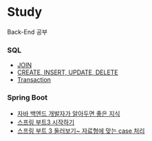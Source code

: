 # Study
Back-End 공부
<br>

### SQL
- [JOIN](https://github.com/SeJin4019/Study/blob/main/SQL/JOIN.md)
- [CREATE, INSERT, UPDATE, DELETE](https://github.com/SeJin4019/Study/blob/main/SQL/CREATE%2C%20INSERT%2C%20UPDATE%2C%20DELETE.md)
- [Transaction](https://github.com/SeJin4019/Study/blob/main/SQL/Transaction.md)


### Spring Boot
- [자바 백엔드 개발자가 알아두면 좋은 지식](https://github.com/SeJin4019/Study/blob/main/SpringBoot/%EC%8A%A4%ED%94%84%EB%A7%81%20%EB%B6%80%ED%8A%B8%203%20%EB%B0%B1%EC%97%94%EB%93%9C%20%EA%B0%9C%EB%B0%9C%EC%9E%90%20%EB%90%98%EA%B8%B0%20/1.%20%EC%9E%90%EB%B0%94%20%EB%B0%B1%EC%97%94%EB%93%9C%20%EA%B0%9C%EB%B0%9C%EC%9E%90%EA%B0%80%20%EC%95%8C%EC%95%84%EB%91%90%EB%A9%B4%20%EC%A2%8B%EC%9D%80%20%EC%A7%80%EC%8B%9D.md)
- [스프링 부트3 시작하기](https://github.com/SeJin4019/Study/blob/main/SpringBoot/%EC%8A%A4%ED%94%84%EB%A7%81%20%EB%B6%80%ED%8A%B8%203%20%EB%B0%B1%EC%97%94%EB%93%9C%20%EA%B0%9C%EB%B0%9C%EC%9E%90%20%EB%90%98%EA%B8%B0%20/2.%20%EC%8A%A4%ED%94%84%EB%A7%81%20%EB%B6%80%ED%8A%B83%20%EC%8B%9C%EC%9E%91%ED%95%98%EA%B8%B0/%EC%8A%A4%ED%94%84%EB%A7%81%EC%9D%98%20%EB%93%B1%EC%9E%A5%2C%20%EC%9D%B4%EC%8B%9D%20%EA%B0%80%EB%8A%A5%ED%95%9C%20%EC%84%9C%EB%B9%84%EC%8A%A4%20%EC%B6%94%EC%83%81%ED%99%94.md)
- [스프링 부트 3 둘러보기~ 자료형에 맞는 case 처리](https://github.com/SeJin4019/Study/blob/main/SpringBoot/%EC%8A%A4%ED%94%84%EB%A7%81%20%EB%B6%80%ED%8A%B8%203%20%EB%B0%B1%EC%97%94%EB%93%9C%20%EA%B0%9C%EB%B0%9C%EC%9E%90%20%EB%90%98%EA%B8%B0%20/2.%20%EC%8A%A4%ED%94%84%EB%A7%81%20%EB%B6%80%ED%8A%B83%20%EC%8B%9C%EC%9E%91%ED%95%98%EA%B8%B0/%EC%8A%A4%ED%94%84%EB%A7%81%20%EB%B6%80%ED%8A%B8%203%20%EB%91%98%EB%9F%AC%EB%B3%B4%EA%B8%B0~%20%EC%9E%90%EB%A3%8C%ED%98%95%EC%97%90%20%EB%A7%9E%EB%8A%94%20case%20%EC%B2%98%EB%A6%AC.md)
